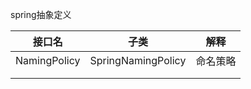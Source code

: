 spring抽象定义

| 接口名       | 子类               | 解释     |
| ------------ | ------------------ | -------- |
| NamingPolicy | SpringNamingPolicy | 命名策略 |
|              |                    |          |
|              |                    |          |

